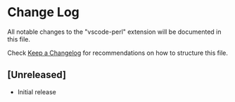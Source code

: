 # Change Log

All notable changes to the "vscode-perl" extension will be documented in this file.

Check [Keep a Changelog](http://keepachangelog.com/) for recommendations on how to structure this file.

## [Unreleased]

- Initial release